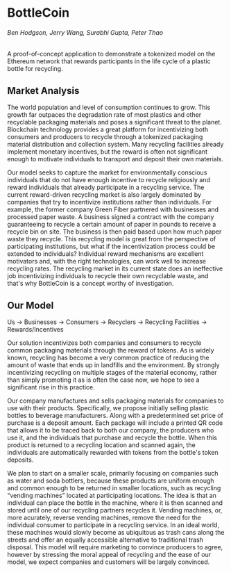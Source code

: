 # BottleCoin
###### Ben Hodgson, Jerry Wang, Surabhi Gupta, Peter Thao

A proof-of-concept application to demonstrate a tokenized model on the Ethereum network that rewards participants in the life cycle of a plastic bottle for recycling.

## Market Analysis 
The world population and level of consumption continues to grow. This growth far outpaces the degradation rate of most plastics and other recyclable packaging materials and poses a significant threat to the planet. Blockchain technology provides a great platform for incentivizing both consumers and producers to recycle through a tokenized packaging material distribution and collection system. Many recycling facilities already implement monetary incentives, but the reward is often not significant enough to motivate individuals to transport and deposit their own materials. 

Our model seeks to capture the market for environmentally conscious individuals that do not have enough incentive to recycle religiously and reward individuals that already participate in a recycling service. The current reward-driven recycling market is also largely dominated by companies that try to incentivize institutions rather than individuals. For example, the former company Green Fiber partnered with businesses and processed paper waste. A business signed a contract with the company guaranteeing to recycle a certain amount of paper in pounds to receive a recycle bin on site. The business is then paid based upon how much paper waste they recycle. This recycling model is great from the perspective of participating institutions, but what if the incentivization process could be extended to individuals? Individual reward mechanisms are excellent motivators and, with the right technologies, can work well to increase recycling rates. The recycling market in its current state does an ineffective job incentivizing individuals to recycle their own recyclable waste, and that's why BottleCoin is a concept worthy of investigation.

## Our Model
Us → Businesses → Consumers → Recyclers → Recycling Facilities → Rewards/Incentives

Our solution incentivizes both companies and consumers to recycle common packaging materials through the reward of tokens. As is widely known, recycling has become a very common practice of reducing the amount of waste that ends up in landfills and the environment. By strongly incentivizing recycling on multiple stages of the material economy, rather than simply promoting it as is often the case now, we hope to see a significant rise in this practice.

Our company manufactures and sells packaging materials for companies to use with their products. Specifically, we propose initially selling plastic bottles to beverage manufacturers. Along with a predetermined set price of purchase is a deposit amount. Each package will include a printed QR code that allows it to be traced back to both our company, the producers who use it, and the individuals that purchase and recycle the bottle. When this product is returned to a recycling location and scanned again, the individuals are automatically rewarded with tokens from the bottle's token deposits. 

We plan to start on a smaller scale, primarily focusing on companies such as water and soda bottlers, because these products are uniform enough and common enough to be returned in smaller locations, such as recycling “vending machines” located at participating locations. The idea is that an individual can place the bottle in the machine, where it is then scanned and stored until one of our recycling partners recycles it. Vending machines, or, more acurately, reverse vending machines, remove the need for the individual consumer to participate in a recycling service. In an ideal world, these machines would slowly become as ubiquitous as trash cans along the streets and offer an equally accessible alternative to traditional trash disposal. This model will require marketing to convince producers to agree, however by stressing the moral appeal of recycling and the ease of our model, we expect companies and customers will be largely convinced.

